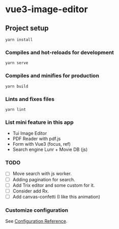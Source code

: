 # vue3-image-editor

## Project setup
```
yarn install
```

### Compiles and hot-reloads for development
```
yarn serve
```

### Compiles and minifies for production
```
yarn build
```

### Lints and fixes files
```
yarn lint
```

### List mini feature in this app
- Tui Image Editor
- PDF Reader with pdf.js
- Form with Vue3 (focus, ref)
- Search engine Lunr + Movie DB (js)

### TODO
- [ ] Move search with js worker.
- [ ] Adding pagination for search.
- [ ] Add Trix editor and some custom for it.
- [ ] Consider add Rx.
- [ ] Add canvas-confetti (I like this animation)

### Customize configuration
See [Configuration Reference](https://cli.vuejs.org/config/).
